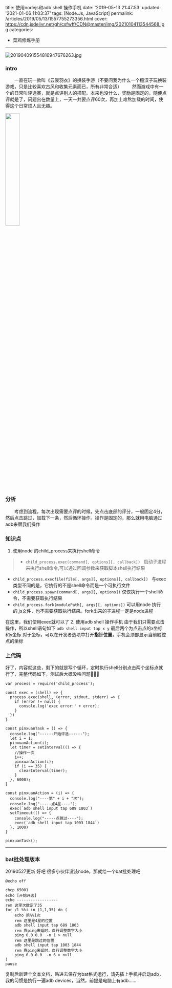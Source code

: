 title: 使用nodejs和adb shell 操作手机
date: '2019-05-13 21:47:53'
updated: '2021-01-06 11:03:37'
tags: [Node.Js, JavaScript]
permalink: /articles/2019/05/13/1557755273356.html
cover: https://cdn.jsdelivr.net/gh/csfwff/CDN@master/img/20210104113544568.jpg
categories: 
- 菜鸡修炼手册
---
![201904091554816947676263.jpg](https://cdn.jsdelivr.net/gh/csfwff/CDN@master/img/20210104113544568.jpg)

### intro

&emsp;&emsp;一直在玩一款叫《云裳羽衣》的换装手游（不要问我为什么一个糙汉子玩换装游戏，只是比较喜欢古风和收集元素而已，所有非常合适）
&emsp;&emsp;然而游戏中有一个的日常叫评选赛，就是点评别人的搭配。本来也没什么，奖励是固定的，随便点评就是了，问题出在数量上，一天一共要点评60次，再加上难熬加载的时间，使得这个日常烦人且无趣。

<img src="https://cdn.jsdelivr.net/gh/csfwff/CDN@master/img/RYw_Screenshot20190513212630-05aacbfa.jpg" width='30%'/>

### 分析

&emsp;&emsp;考虑到流程，每次出现需要点评的时候，先点击底部的评分，一般固定4分，然后点击跳过，加载下一条，然后循环操作。操作是固定的，那么就用电脑通过adb来替我们操作

### 知识点

1. 使用node 的child_process来执行shell命令

> * `child_process.exec(command[, options][, callback]) `
>   启动子进程来执行shell命令,可以通过回调参数来获取脚本shell执行结果

* `child_process.execfile(file[, args][, options][, callback]) `
  与exec类型不同的是，它执行的不是shell命令而是一个可执行文件
* `child_process.spawn(command[, args][, options])`
  仅仅执行一个shell命令，不需要获取执行结果
* `child_process.fork(modulePath[, args][, options])`
  可以用node 执行的.js文件，也不需要获取执行结果。fork出来的子进程一定是node进程

在这里，我们使用exec就可以了
2. 使用adb shell 操作手机
由于我们只需要点击操作，所以shell语句如下
`adb shell input tap x y`
最后两个为点击点的x坐标和y坐标
对于坐标，可以在开发者选项中打开**指针位置**，手机会顶部显示当前触控点的坐标

### 上代码

好了，内容就这些，剩下的就是写个循环，定时执行shell分别点击两个坐标点就行了，完整代码如下，测试后大概没啥问题🤣🤣🤣

```
var process = require('child_process');

const exec = (shell) => {
  process.exec(shell, (error, stdout, stderr) => {
    if (error != null) {
      console.log('exec error:' + error);
    }
  })
}

const pinxuanTask = () => {
  console.log("------开始评选------");
  let i = 1;
  pinxuanAction(i);
  let timer = setInterval(() => {
    //操作一次
    i++;
    pinxuanAction(i);
    if (i == 35) {
      clearInterval(timer);
    }
  }, 6000);
}

const pinxuanAction = (i) => {
  console.log("----第" + i + "次");
  console.log("-----点4星----");
  exec(`adb shell input tap 689 1803`)
  setTimeout(() => {
    console.log("-----点跳过----");
    exec(`adb shell input tap 1003 1844`)
  }, 1000)
}

pinxuanTask();
```

---

### bat批处理版本

20190527更新
好吧 很多小伙伴没装node，那就给一个bat批处理吧

```
@echo off

chcp 65001
echo [开始评选]
echo ------------------
rem 这里次数定了35
for /l %%i in (1,1,35) do ( 
	echo 第%%i次
	rem 这里是4星的位置
	adb shell input tap 689 1803  
	rem 靠ping来延时，自行调整数字大小
	ping 0.0.0.0  -n 1 > null   
	rem 这里是跳过的位置
	adb shell input tap 1003 1844
	rem 靠ping来延时，自行调整数字大小
	ping 0.0.0.0  -n 6 > null	
)
pause
```

复制后新建个文本文档，贴进去保存为bat格式运行，请先插上手机并启动adb，我的习惯是执行一遍adb devices，当然，前提是电脑上有adb……

